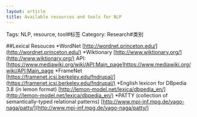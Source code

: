 ```yaml
---
layout: article
title: Available resources and tools for NLP
---
```

Tags: NLP, resource, tool#标签
Category: Research#类别

##Lexical Resouces
*WordNet [http://wordnet.princeton.edu/](http://wordnet.princeton.edu/)
*Wiktionary [http://www.wiktionary.org/](http://www.wiktionary.org/) API:[https://www.mediawiki.org/wiki/API:Main_page]https://www.mediawiki.org/wiki/API:Main_page
*FrameNet [https://framenet.icsi.berkeley.edu/fndrupal/](https://framenet.icsi.berkeley.edu/fndrupal/)
*English lexicon for DBpedia 3.8 (in lemon format) [http://lemon-model.net/lexica/dbpedia_en/](http://lemon-model.net/lexica/dbpedia_en/)
*PATTY (collection of semantically-typed relational patterns) [http://www.mpi-inf.mpg.de/yago-naga/patty/](http://www.mpi-inf.mpg.de/yago-naga/patty/)


<!--more-->



